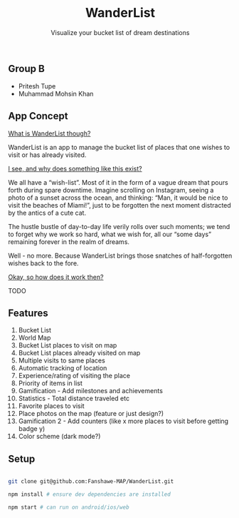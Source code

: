 <br />
<h1 align="center">WanderList</h1>
<p align="center">Visualize your bucket list of dream destinations</p>
<br />

## Group B

- Pritesh Tupe
- Muhammad Mohsin Khan

## App Concept

<u>What is WanderList though?</u>

WanderList is an app to manage the bucket list of places that one wishes to visit or has already visited.

<u>I see, and why does something like this exist?</u>

We all have a “wish-list”. Most of it in the form of a vague dream that pours forth during spare downtime. Imagine scrolling on Instagram, seeing a photo of a sunset across the ocean, and thinking: “Man, it would be nice to visit the beaches of Miami!”, just to be forgotten the next moment distracted by the antics of a cute cat.

The hustle bustle of day-to-day life verily rolls over such moments; we tend to forget why we work so hard, what we wish for, all our “some days” remaining forever in the realm of dreams.

Well - no more. Because WanderList brings those snatches of half-forgotten wishes back to the fore.

<u>Okay, so how does it work then?</u>

TODO

## Features

1. Bucket List
2. World Map
3. Bucket List places to visit on map
4. Bucket List places already visited on map
5. Multiple visits to same places
6. Automatic tracking of location
7. Experience/rating of visiting the place
8. Priority of items in list
9. Gamification - Add milestones and achievements
10. Statistics - Total distance traveled etc
11. Favorite places to visit
12. Place photos on the map (feature or just design?)
13. Gamification 2 - Add counters (like x more places to visit before getting badge y)
14. Color scheme (dark mode?)

## Setup

```bash

git clone git@github.com:Fanshawe-MAP/WanderList.git

npm install # ensure dev dependencies are installed

npm start # can run on android/ios/web

```
